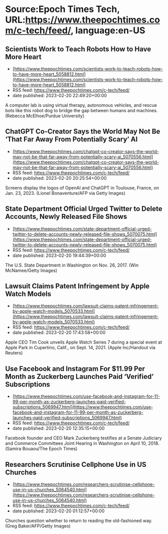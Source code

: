 # Source:Epoch Times Tech, URL:https://www.theepochtimes.com/c-tech/feed/, language:en-US

## Scientists Work to Teach Robots How to Have More Heart
 - [https://www.theepochtimes.com/scientists-work-to-teach-robots-how-to-have-more-heart_5058812.html](https://www.theepochtimes.com/scientists-work-to-teach-robots-how-to-have-more-heart_5058812.html)
 - RSS feed: https://www.theepochtimes.com/c-tech/feed/
 - date published: 2023-02-20 22:49:20+00:00

A computer lab is using virtual therapy, autonomous vehicles, and rescue bots like this robot dog to bridge the gap between humans and machines. (Rebecca McElhoe/Purdue University)

## ChatGPT Co-Creator Says the World May Not Be ‘That Far Away From Potentially Scary’ AI
 - [https://www.theepochtimes.com/chatgpt-co-creator-says-the-world-may-not-be-that-far-away-from-potentially-scary-ai_5070556.html](https://www.theepochtimes.com/chatgpt-co-creator-says-the-world-may-not-be-that-far-away-from-potentially-scary-ai_5070556.html)
 - RSS feed: https://www.theepochtimes.com/c-tech/feed/
 - date published: 2023-02-20 20:25:54+00:00

Screens display the logos of OpenAI and ChatGPT in Toulouse, France, on Jan. 23, 2023. (Lionel Bonaventure/AFP via Getty Images)

## State Department Official Urged Twitter to Delete Accounts, Newly Released File Shows
 - [https://www.theepochtimes.com/state-department-official-urged-twitter-to-delete-accounts-newly-released-file-shows_5070075.html](https://www.theepochtimes.com/state-department-official-urged-twitter-to-delete-accounts-newly-released-file-shows_5070075.html)
 - RSS feed: https://www.theepochtimes.com/c-tech/feed/
 - date published: 2023-02-20 19:44:39+00:00

The U.S. State Department in Washington on Nov. 26, 2017. (Win McNamee/Getty Images)

## Lawsuit Claims Patent Infringement by Apple Watch Models
 - [https://www.theepochtimes.com/lawsuit-claims-patent-infringement-by-apple-watch-models_5070533.html](https://www.theepochtimes.com/lawsuit-claims-patent-infringement-by-apple-watch-models_5070533.html)
 - RSS feed: https://www.theepochtimes.com/c-tech/feed/
 - date published: 2023-02-20 17:43:58+00:00

Apple CEO Tim Cook unveils Apple Watch Series 7 during a special event at Apple Park in Cupertino, Calif., on Sept. 14, 2021. (Apple Inc/Handout via Reuters)

## Use Facebook and Instagram For $11.99 Per Month as Zuckerberg Launches Paid ‘Verified’ Subscriptions
 - [https://www.theepochtimes.com/use-facebook-and-instagram-for-11-99-per-month-as-zuckerberg-launches-paid-verified-subscriptions_5069947.html](https://www.theepochtimes.com/use-facebook-and-instagram-for-11-99-per-month-as-zuckerberg-launches-paid-verified-subscriptions_5069947.html)
 - RSS feed: https://www.theepochtimes.com/c-tech/feed/
 - date published: 2023-02-20 12:35:15+00:00

Facebook founder and CEO Mark Zuckerberg testifies at a Senate Judiciary and Commerce Committees Joint Hearing in Washington on April 10, 2018. (Samira Bouaou/The Epoch Times)

## Researchers Scrutinise Cellphone Use in US Churches
 - [https://www.theepochtimes.com/researchers-scrutinise-cellphone-use-in-us-churches_5064540.html](https://www.theepochtimes.com/researchers-scrutinise-cellphone-use-in-us-churches_5064540.html)
 - RSS feed: https://www.theepochtimes.com/c-tech/feed/
 - date published: 2023-02-20 01:12:57+00:00

Churches question whether to return to reading the old-fashioned way. (Greg Baker/AFP/Getty Images)

